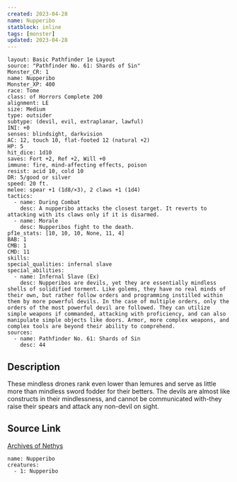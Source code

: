 ```yaml
---
created: 2023-04-28
name: Nupperibo
statblock: inline
tags: [monster]
updated: 2023-04-28
---
```

```statblock
layout: Basic Pathfinder 1e Layout
source: "Pathfinder No. 61: Shards of Sin"
Monster_CR: 1
name: Nupperibo
Monster_XP: 400
race: Tome
class: of Horrors Complete 200
alignment: LE
size: Medium
type: outsider
subtype: (devil, evil, extraplanar, lawful)
INI: +0
senses: blindsight, darkvision
AC: 12, touch 10, flat-footed 12 (natural +2)
HP: 5
hit_dice: 1d10
saves: Fort +2, Ref +2, Will +0
immune: fire, mind-affecting effects, poison
resist: acid 10, cold 10
DR: 5/good or silver
speed: 20 ft.
melee: spear +1 (1d8/×3), 2 claws +1 (1d4)
tactics:
  - name: During Combat
    desc: A nupperibo attacks the closest target. It reverts to attacking with its claws only if it is disarmed.
  - name: Morale
    desc: Nupperibos fight to the death.
pf1e_stats: [10, 10, 10, None, 11, 4]
BAB: 1
CMB: 1
CMD: 11
skills: 
special_qualities: infernal slave
special_abilities:
  - name: Infernal Slave (Ex)
    desc: Nupperibos are devils, yet they are essentially mindless shells of solidified torment. Like golems, they have no real minds of their own, but rather follow orders and programming instilled within them by more powerful devils. In the case of multiple orders, only the orders of the most powerful devil are followed. They can utilize simple weapons if commanded, attacking with proficiency, and can also manipulate simple objects like doors. Armor, more complex weapons, and complex tools are beyond their ability to comprehend.
sources:
  - name: Pathfinder No. 61: Shards of Sin
    desc: 44
```
## Description
These mindless drones rank even lower than lemures and serve as little more than mindless sword fodder for their betters. The devils are almost like constructs in their mindlessness, and cannot be communicated with-they raise their spears and attack any non-devil on sight.
## Source Link
[Archives of Nethys](https://aonprd.com/MonsterDisplay.aspx?ItemName=Nupperibo)
```encounter-table
name: Nupperibo
creatures:
  - 1: Nupperibo
```
